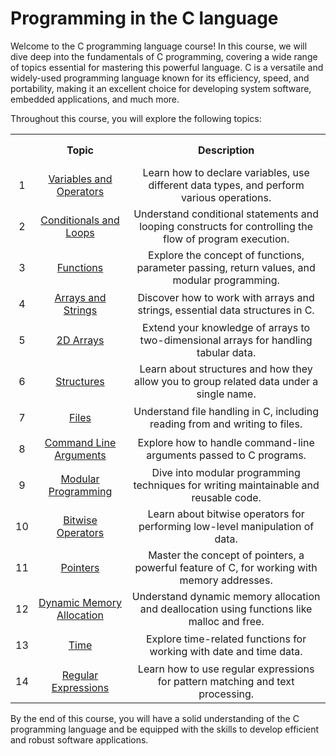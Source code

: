 # Programming in the C language
Welcome to the C programming language course! In this course, we will dive deep into the fundamentals of C programming, covering a wide range of topics essential for mastering this powerful language. C is a versatile and widely-used programming language known for its efficiency, speed, and portability, making it an excellent choice for developing system software, embedded applications, and much more.

Throughout this course, you will explore the following topics:

<table style="width:100%; text-align:center; border-collapse: collapse;">
  <tr style="height:50px;">
    <th> </th>
    <th> Topic </th>
    <th> Description </th>
  </tr>
  <tr style="height:50px;">
    <td> 1 </td>
    <td> <a href="projects/pj01">Variables and Operators</a> </td>
    <td> Learn how to declare variables, use different data types, and perform various operations. </td>
  </tr>
  <tr style="height:50px;">
    <td> 2 </td>
    <td> <a href="projects/pj02">Conditionals and Loops</a> </td>
    <td> Understand conditional statements and looping constructs for controlling the flow of program execution. </td>
  </tr>
  <tr style="height:50px;">
    <td> 3 </td>
    <td> <a href="projects/pj03">Functions</a> </td>
    <td> Explore the concept of functions, parameter passing, return values, and modular programming. </td>
  </tr>
  <tr style="height:50px;">
    <td> 4 </td>
    <td> <a href="projects/pj04">Arrays and Strings</a> </td>
    <td> Discover how to work with arrays and strings, essential data structures in C. </td>
  </tr>
  <tr style="height:50px;">
    <td> 5 </td>
    <td> <a href="projects/pj05">2D Arrays</a> </td>
    <td> Extend your knowledge of arrays to two-dimensional arrays for handling tabular data. </td>
  </tr>
  <tr style="height:50px;">
    <td> 6 </td>
    <td> <a href="projects/pj06">Structures</a> </td>
    <td> Learn about structures and how they allow you to group related data under a single name. </td>
  </tr>
  <tr style="height:50px;">
    <td> 7 </td>
    <td> <a href="projects/pj07">Files</a> </td>
    <td> Understand file handling in C, including reading from and writing to files. </td>
  </tr>
  <tr style="height:50px;">
    <td> 8 </td>
    <td> <a href="projects/pj08">Command Line Arguments</a> </td>
    <td> Explore how to handle command-line arguments passed to C programs. </td>
  </tr>
  <tr style="height:50px;">
    <td> 9 </td>
    <td> <a href="projects/pj09">Modular Programming</a> </td>
    <td> Dive into modular programming techniques for writing maintainable and reusable code. </td>
  </tr>
  <tr style="height:50px;">
    <td> 10 </td>
    <td> <a href="projects/pj10">Bitwise Operators</a> </td>
    <td> Learn about bitwise operators for performing low-level manipulation of data. </td>
  </tr>
  <tr style="height:50px;">
    <td> 11 </td>
    <td> <a href="projects/pj11">Pointers</a> </td>
    <td> Master the concept of pointers, a powerful feature of C, for working with memory addresses. </td>
  </tr>
  <tr style="height:50px;">
    <td> 12 </td>
    <td> <a href="projects/pj12">Dynamic Memory Allocation</a> </td>
    <td> Understand dynamic memory allocation and deallocation using functions like malloc and free. </td>
  </tr>
  <tr style="height:50px;">
    <td> 13 </td>
    <td> <a href="projects/pj13">Time</a> </td>
    <td> Explore time-related functions for working with date and time data. </td>
  </tr>
  <tr style="height:50px;">
    <td> 14 </td>
    <td> <a href="projects/pj14">Regular Expressions</a> </td>
    <td> Learn how to use regular expressions for pattern matching and text processing. </td>
  </tr>
</table>

By the end of this course, you will have a solid understanding of the C programming language and be equipped with the skills to develop efficient and robust software applications.
